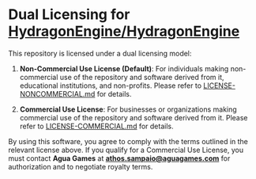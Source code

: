 # Dual Licensing for [HydragonEngine/HydragonEngine](https://github.com/Agua-Games/HydragonEngine)

This repository is licensed under a dual licensing model:

1. **Non-Commercial Use License (Default)**: For individuals making non-commercial use of the repository and software derived from it, educational institutions, and non-profits. Please refer to [LICENSE-NONCOMMERCIAL.md](./LICENSE-NONCOMMERCIAL.md) for details.
   
3. **Commercial Use License**: For businesses or organizations making commercial use of the repository and software derived from it. Please refer to [LICENSE-COMMERCIAL.md](./LICENSE-COMMERCIAL.md) for details.

By using this software, you agree to comply with the terms outlined in the relevant license above. If you qualify for a Commercial Use License, you must contact **Agua Games** at **athos.sampaio@aguagames.com** for authorization and to negotiate royalty terms.

